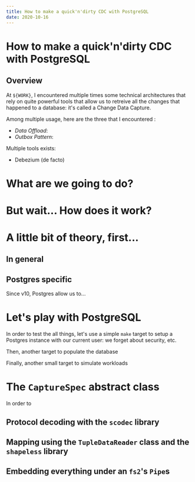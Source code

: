 ```yaml
---
title: How to make a quick'n'dirty CDC with PostgreSQL
date: 2020-10-16
---
```


# How to make a quick'n'dirty CDC with PostgreSQL

## Overview
At `${WORK}`, I encountered multiple times some technical architectures that rely on quite powerful tools that allow us to retreive all the changes that happened to a database: it's called a Change Data Capture. 

Among multiple usage, here are the three that I encountered : 
* *Data Offload*: 
* *Outbox Pattern*:

Multiple tools exists: 
* Debezium (de facto)


# What are we going to do?

# But wait... How does it work?

# A little bit of theory, first...
## In general

## Postgres specific
Since v10, Postgres allow us to...


# Let's play with PostgreSQL
In order to test the all things, let's use a simple `make` target to setup a Postgres instance with our current user: we forget about security, etc.

Then, another target to populate the database

Finally, another small target to simulate workloads

# The `CaptureSpec` abstract class
In order to 

## Protocol decoding with the `scodec` library

## Mapping using the `TupleDataReader` class and the `shapeless` library

## Embedding everything under an `fs2`'s `Pipe`s
